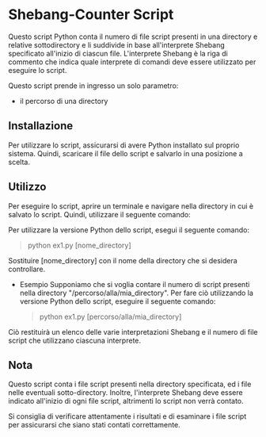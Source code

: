 # Shebang-Counter Script

Questo script Python conta il numero di file script presenti in una directory e relative sottodirectory e li suddivide in base all'interprete Shebang specificato all'inizio di ciascun file. L'interprete Shebang è la riga di commento che indica quale interprete di comandi deve essere utilizzato per eseguire lo script.

Questo script prende in ingresso un solo parametro:

- il percorso di una directory

## Installazione
Per utilizzare lo script, assicurarsi di avere Python installato sul proprio sistema. Quindi, scaricare il file dello script e salvarlo in una posizione a scelta.

## Utilizzo
Per eseguire lo script, aprire un terminale e navigare nella directory in cui è salvato lo script. Quindi, utilizzare il seguente comando:

Per utilizzare la versione Python dello script, esegui il seguente comando:

> python ex1.py [nome_directory]

Sostituire [nome_directory] con il nome della directory che si desidera controllare.

- Esempio
    Supponiamo che si voglia contare il numero di script presenti nella directory "/percorso/alla/mia_directory". Per fare ciò utilizzando la versione Python dello script, eseguire il seguente comando:

    > python ex1.py [percorso/alla/mia_directory]

Ciò restituirà un elenco delle varie interpretazioni Shebang e il numero di file script che utilizzano ciascuna interprete.

## Nota
Questo script conta i file script presenti nella directory specificata, ed i file nelle eventuali sotto-directory. Inoltre, l'interprete Shebang deve essere indicato all'inizio di ogni file script, altrimenti lo script non verrà contato.

Si consiglia di verificare attentamente i risultati e di esaminare i file script per assicurarsi che siano stati contati correttamente.
